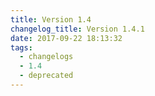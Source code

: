 ```yaml
---
title: Version 1.4
changelog_title: Version 1.4.1
date: 2017-09-22 18:13:32
tags:
  - changelogs
  - 1.4
  - deprecated
---
```


<script src="https://gist.github.com/spinnaker-release/87ffcdd472d315d75877312de01bb05d.js"></script>
